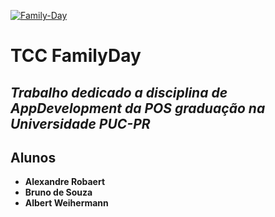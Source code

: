<a href="https://imgbb.com/"><img src="https://i.ibb.co/G73PZvz/Family-Day.png" alt="Family-Day" border="0"></a>

# TCC FamilyDay

## *Trabalho dedicado a disciplina de AppDevelopment da POS graduação na Universidade PUC-PR*

## Alunos

- **Alexandre Robaert**
 - **Bruno de Souza**
 - **Albert Weihermann**

